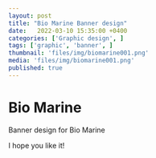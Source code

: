 ```yaml
---
layout: post
title: "Bio Marine Banner design"
date:   2022-03-10 15:35:00 +0400
categories: ['Graphic design', ]
tags: ['graphic', 'banner', ]
thumbnail: 'files/img/biomarine001.png'
media: 'files/img/biomarine001.png'
published: true
---
```

# Bio Marine

Banner design for Bio Marine

I hope you like it!
